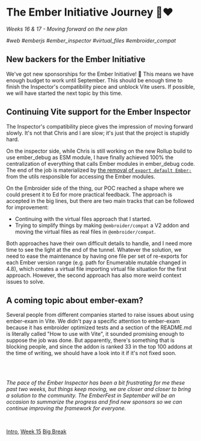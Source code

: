 # The Ember Initiative Journey 🐹❤️

_Weeks 16 & 17 - Moving forward on the new plan_

_#web #emberjs #ember_inspector #virtual_files #embroider_compat_

## New backers for the Ember Initiative

We've got new sponsorships for the Ember Initiative! 🎉 This means we have enough budget to work until September. This should be enough time to finish the Inspector's compatibility piece and unblock Vite users. If possible, we will have started the next topic by this time.

## Continuing Vite support for the Ember Inspector

The Inspector's compatibility piece gives the impression of moving forward slowly. It's not that Chris and I are slow; it's just that the project is stupidly hard.

On the inspector side, while Chris is still working on the new Rollup build to use ember_debug as ESM module, I have finally achieved 100% the centralization of everything that calls Ember modules in ember_debug code. The end of the job is materialized by [the removal of `export default Ember;`](https://github.com/emberjs/ember-inspector/pull/2669/files#diff-b563250ea6955e99d6516e76c1e20fa93b64802e1e0158ff6f4fcd83cbb1c6d1L193) from the utils responsible for accessing the Ember modules.

On the Embroider side of the thing, our POC reached a shape where we could present it to Ed for more practical feedback. The approach is accepted in the big lines, but there are two main tracks that can be followed for improvement:

- Continuing with the virtual files approach that I started.
- Trying to simplify things by making `@embroider/compat` a V2 addon and moving the virtual files as real files in `@embroider/compat`.

Both approaches have their own difficult details to handle, and I need more time to see the light at the end of the tunnel. Whatever the solution, we need to ease the maintenance by having one file per set of re-exports for each Ember version range (e.g. path for Enumerable mutable changed in 4.8), which creates a virtual file importing virtual file situation for the first approach. However, the second approach has also more weird context issues to solve.

## A coming topic about ember-exam?

Several people from different companies started to raise issues about using ember-exam in Vite. We didn't pay a specific attention to ember-exam because it has embroider optimized tests and a section of the README.md is literally called "How to use with Vite", it sounded promising enough to suppose the job was done. But apparently, there's something that is blocking people, and since the addon is ranked 33 in the top 100 addons at the time of writing, we should have a look into it if it's not fixed soon.

<br />
<br />

_The pace of the Ember Inspector has been a bit frustrating for me these past two weeks, but things keep moving, we are closer and closer to bring a solution to the community. The EmberFest in September will be an occasion to summarize the progress and find new sponsors so we can continue improving the framework for everyone._

<br />

[Intro](https://github.com/BlueCutOfficial/BlueCutOfficial/blob/main/articles/ember-initiative-journey/intro.md),
[Week 15](https://github.com/BlueCutOfficial/BlueCutOfficial/blob/main/articles/ember-initiative-journey/week-15.md)
[Big Break](https://github.com/BlueCutOfficial/BlueCutOfficial/blob/main/articles/ember-initiative-journey/big-break.md)
